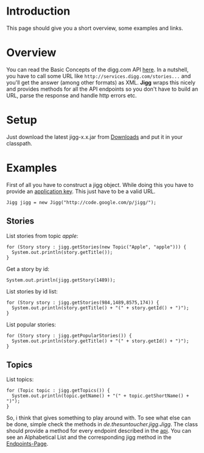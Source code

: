 # Introduction #

This page should give you a short overview, some examples and links.

# Overview #

You can read the Basic Concepts of the digg.com API [here](http://apidoc.digg.com/BasicConcepts). In a nutshell, you have to call some URL like `http://services.digg.com/stories...` and you'll get the answer (among other formats) as XML. **Jigg** wraps this nicely and provides methods for all the API endpoints so you don't have to build an URL, parse the response and handle http errors etc.

# Setup #

Just download the latest jigg-x.x.jar from [Downloads](http://code.google.com/p/jigg/downloads/list) and put it in your classpath.

# Examples #

First of all you have to construct a jigg object. While doing this you have to provide an [application key](http://apidoc.digg.com/ApplicationKeys). This just have to be a valid URL.

```
Jigg jigg = new Jigg("http://code.google.com/p/jigg/");
```

## Stories ##

List stories from topic _apple_:
```
for (Story story : jigg.getStories(new Topic("Apple", "apple"))) {
  System.out.println(story.getTitle());
}
```

Get a story by id:
```
System.out.println(jigg.getStory(1489));
```

List stories by id list:
```
for (Story story : jigg.getStories(984,1489,8575,174)) {
  System.out.println(story.getTitle() + "(" + story.getId() + ")");
}
```

List popular stories:
```
for (Story story : jigg.getPopularStories()) {
  System.out.println(story.getTitle() + "(" + story.getId() + ")");
}
```

## Topics ##

List topics:
```
for (Topic topic : jigg.getTopics()) {
  System.out.println(topic.getName() + "(" + topic.getShortName() + ")");
}
```

So, i think that gives something to play around with. To see what else can be done, simple check the methods in _de.thesuntoucher.jigg.Jigg_. The class should provide a method for every endpoint described in the [api](http://apidoc.digg.com/). You can see an Alphabetical List and the corresponding jigg method in the [Endpoints-Page](Endpoints.md).
